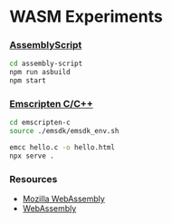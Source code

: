 # WASM Experiments

### [AssemblyScript](https://www.assemblyscript.org/getting-started.html)

```bash
cd assembly-script
npm run asbuild
npm start
```

### [Emscripten C/C++](https://developer.mozilla.org/en-US/docs/WebAssembly/C_to_wasm)
```bash
cd emscripten-c
source ./emsdk/emsdk_env.sh

emcc hello.c -o hello.html
npx serve .
```

### Resources

- [Mozilla WebAssembly](https://developer.mozilla.org/en-US/docs/WebAssembly)
- [WebAssembly](https://webassembly.org/)
